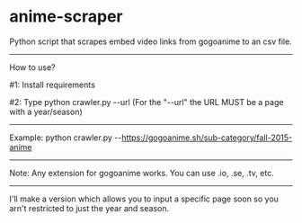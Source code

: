 # anime-scraper
Python script that scrapes embed video links from gogoanime to an csv file.
- - - - - - - - - - - - - - - - - - - - - - - - - - - - - - - - - - - - - - - - -
How to use?

#1: Install requirements

#2: Type python crawler.py --url (For the "--url" the URL MUST be a page with a year/season)
- - - - - - - - - - - - - - - - - - - - - - - - - - - - - - - - - - - - - - - - -
Example: python crawler.py --https://gogoanime.sh/sub-category/fall-2015-anime
- - - - - - - - - - - - - - - - - - - - - - - - - - - - - - - - - - - - - - - - -
Note: Any extension for gogoanime works. You can use .io, .se, .tv, etc.
- - - - - - - - - - - - - - - - - - - - - - - - - - - - - - - - - - - - - - - - -
I'll make a version which allows you to input a specific page soon so you arn't restricted to just the year and season.
